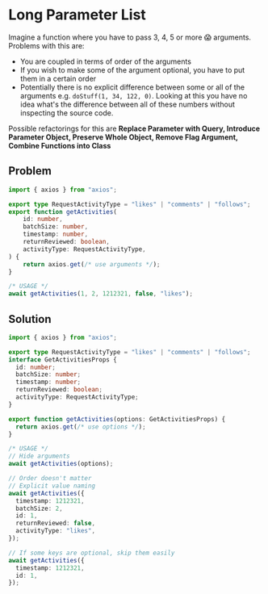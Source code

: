 # Long Parameter List

Imagine a function where you have to pass 3, 4, 5 or more 😱 arguments. Problems with this are:
- You are coupled in terms of order of the arguments
- If you wish to make some of the argument optional, you have to put them in a certain order
- Potentially there is no explicit difference between some or all of the arguments e.g. `doStuff(1, 34, 122, 0)`. Looking at this you have no idea what's the difference between all of these numbers without inspecting the source code.

Possible refactorings for this are **Replace Parameter with Query, Introduce Parameter Object, Preserve Whole Object, Remove Flag Argument, Combine Functions into Class**

## Problem
```typescript
import { axios } from "axios";

export type RequestActivityType = "likes" | "comments" | "follows";
export function getActivities(
    id: number,
    batchSize: number,
    timestamp: number,
    returnReviewed: boolean,
    activityType: RequestActivityType,
) {
    return axios.get(/* use arguments */);
}

/* USAGE */
await getActivities(1, 2, 1212321, false, "likes");
```
## Solution
```typescript
import { axios } from "axios";

export type RequestActivityType = "likes" | "comments" | "follows";
interface GetActivitiesProps {
  id: number;
  batchSize: number;
  timestamp: number;
  returnReviewed: boolean;
  activityType: RequestActivityType;
}

export function getActivities(options: GetActivitiesProps) {
  return axios.get(/* use options */);
}

/* USAGE */
// Hide arguments
await getActivities(options);

// Order doesn't matter
// Explicit value naming
await getActivities({
  timestamp: 1212321,
  batchSize: 2,
  id: 1,
  returnReviewed: false,
  activityType: "likes",
});

// If some keys are optional, skip them easily
await getActivities({
  timestamp: 1212321,
  id: 1,
});
```
